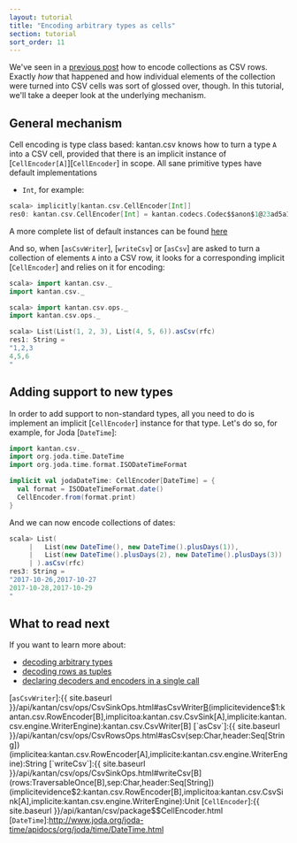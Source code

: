 ```yaml
---
layout: tutorial
title: "Encoding arbitrary types as cells"
section: tutorial
sort_order: 11
---
```

We've seen in a [previous post](collections_as_rows.html) how to encode collections as CSV rows. Exactly *how* that
happened and how individual elements of the collection were turned into CSV cells was sort of glossed over, though. In
this tutorial, we'll take a deeper look at the underlying mechanism.

## General mechanism

Cell encoding is type class based: kantan.csv knows how to turn a type `A` into a CSV cell, provided that there is an
implicit instance of [`CellEncoder[A]`][`CellEncoder`] in scope. All sane primitive types have default implementations
 - `Int`, for example:

```scala
scala> implicitly[kantan.csv.CellEncoder[Int]]
res0: kantan.csv.CellEncoder[Int] = kantan.codecs.Codec$$anon$1@23ad5a1c
```

A more complete list of default instances can be found [here](default_instances.html)

And so, when [`asCsvWriter`], [`writeCsv`] or [`asCsv`] are asked to turn a collection of elements `A` into a CSV row,
it looks for a corresponding implicit [`CellEncoder`] and relies on it for encoding:

```scala
scala> import kantan.csv._
import kantan.csv._

scala> import kantan.csv.ops._
import kantan.csv.ops._

scala> List(List(1, 2, 3), List(4, 5, 6)).asCsv(rfc)
res1: String =
"1,2,3
4,5,6
"
```

## Adding support to new types

In order to add support to non-standard types, all you need to do is implement an implicit [`CellEncoder`] instance for
that type. Let's do so, for example, for Joda [`DateTime`]:

```scala
import kantan.csv._
import org.joda.time.DateTime
import org.joda.time.format.ISODateTimeFormat

implicit val jodaDateTime: CellEncoder[DateTime] = {
  val format = ISODateTimeFormat.date()
  CellEncoder.from(format.print)
}
```

And we can now encode collections of dates:

```scala
scala> List(
     |   List(new DateTime(), new DateTime().plusDays(1)),
     |   List(new DateTime().plusDays(2), new DateTime().plusDays(3))
     | ).asCsv(rfc)
res3: String =
"2017-10-26,2017-10-27
2017-10-28,2017-10-29
"
```

## What to read next
If you want to learn more about:

* [decoding arbitrary types](cells_as_arbitrary_types.html)
* [decoding rows as tuples](rows_as_tuples.html)
* [declaring decoders and encoders in a single call](codecs.html)


[`asCsvWriter`]:{{ site.baseurl }}/api/kantan/csv/ops/CsvSinkOps.html#asCsvWriter[B](sep:Char,header:Seq[String])(implicitevidence$1:kantan.csv.RowEncoder[B],implicitoa:kantan.csv.CsvSink[A],implicite:kantan.csv.engine.WriterEngine):kantan.csv.CsvWriter[B]
[`asCsv`]:{{ site.baseurl }}/api/kantan/csv/ops/CsvRowsOps.html#asCsv(sep:Char,header:Seq[String])(implicitea:kantan.csv.RowEncoder[A],implicite:kantan.csv.engine.WriterEngine):String
[`writeCsv`]:{{ site.baseurl }}/api/kantan/csv/ops/CsvSinkOps.html#writeCsv[B](rows:TraversableOnce[B],sep:Char,header:Seq[String])(implicitevidence$2:kantan.csv.RowEncoder[B],implicitoa:kantan.csv.CsvSink[A],implicite:kantan.csv.engine.WriterEngine):Unit
[`CellEncoder`]:{{ site.baseurl }}/api/kantan/csv/package$$CellEncoder.html
[`DateTime`]:http://www.joda.org/joda-time/apidocs/org/joda/time/DateTime.html
